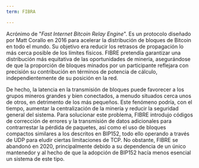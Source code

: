 ```yaml
---
term: FIBRA

---
```

Acrónimo de "*Fast Internet Bitcoin Relay Engine*". Es un protocolo diseñado por Matt Corallo en 2016 para acelerar la distribución de bloques de Bitcoin en todo el mundo. Su objetivo era reducir los retrasos de propagación lo más cerca posible de los límites físicos. FIBRE pretendía garantizar una distribución más equitativa de las oportunidades de minería, asegurándose de que la proporción de bloques minados por un participante reflejara con precisión su contribución en términos de potencia de cálculo, independientemente de su posición en la red.

De hecho, la latencia en la transmisión de bloques puede favorecer a los grupos mineros grandes y bien conectados, a menudo situados cerca unos de otros, en detrimento de los más pequeños. Este fenómeno podría, con el tiempo, aumentar la centralización de la minería y reducir la seguridad general del sistema. Para solucionar este problema, FIBRE introdujo códigos de corrección de errores y la transmisión de datos adicionales para contrarrestar la pérdida de paquetes, así como el uso de bloques compactos similares a los descritos en BIP152, todo ello operando a través de UDP para eludir ciertas limitaciones de TCP. No obstante, FIBRE se abandonó en 2020, principalmente debido a su dependencia de un único mantenedor y al hecho de que la adopción de BIP152 hacía menos esencial un sistema de este tipo.